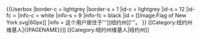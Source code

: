 {{Userbox
  |border-c = lightgrey
  |border-s = 1
  |id-c     = lightgrey
  |id-s     = 12
  |id-fc    = 
  |info-c   = white
  |info-s   = 9
  |info-fc  = black
  |id       = [[Image:Flag of New York.svg|60px]]
  |info     = 这个用户居住于'''[[纽约州]]'''。
}}<includeonly>
[[Category:纽约州维基人|{{PAGENAME}}]]
</includeonly><noinclude>
[[Category:纽约州维基人|纽约州]]
</noinclude>